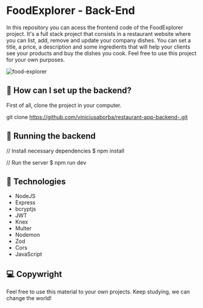# FoodExplorer - Back-End
In this repository you can acess the frontend code of the FoodExplorer project. It's a full stack project that consists in a restaurant website where you can list, add, remove and update your company dishes. You can set a title, a price, a description and some ingredients that will help your clients see your products and buy the dishes you cook. Feel free to use this project for your own purposes.

![food-explorer](https://github.com/viniciusaborba/restaurant-app/assets/130422223/5e281c2a-5304-425e-ba31-833f666f1842)

## 🚀 How can I set up the backend?
First of all, clone the project in your computer.

git clone https://github.com/viniciusaborba/restaurant-app-backend-.git

## 💫 Running the backend
  // Install necessary dependencies
  $ npm install

  // Run the server
  $ npm run dev

## 🚀 Technologies
- NodeJS
- Express
- bcryptjs
- JWT
- Knex
- Multer
- Nodemon
- Zod
- Cors
- JavaScript

## 💻 Copywright
Feel free to use this material to your own projects. Keep studying, we can change the world!
